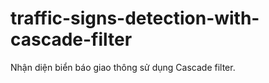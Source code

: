# traffic-signs-detection-with-cascade-filter
Nhận diện biển báo giao thông sử dụng Cascade filter.
